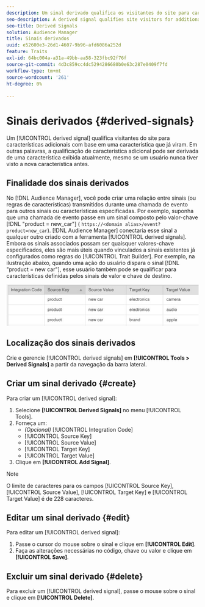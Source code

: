 ```yaml
---
description: Um sinal derivado qualifica os visitantes do site para características adicionais com base em uma característica que já viram. Em outras palavras, a qualificação de característica adicional pode ser derivada de uma característica exibida atualmente, mesmo se um usuário nunca tiver visto a nova característica antes.
seo-description: A derived signal qualifies site visitors for additional traits based on a trait they've already seen. In other words, additional trait qualification can be derived from a currently exhibited trait even if a user has never seen the new trait before.
seo-title: Derived Signals
solution: Audience Manager
title: Sinais derivados
uuid: e52600e3-26d1-4607-9b96-afd6086a252d
feature: Traits
exl-id: 64bc004a-a31a-49bb-aa58-323fbc92f76f
source-git-commit: 4d3c859cc4dc5294286680b0e63c287e0409f7fd
workflow-type: tm+mt
source-wordcount: '261'
ht-degree: 0%

---
```


# Sinais derivados {#derived-signals}

Um [!UICONTROL derived signal] qualifica visitantes do site para características adicionais com base em uma característica que já viram. Em outras palavras, a qualificação de característica adicional pode ser derivada de uma característica exibida atualmente, mesmo se um usuário nunca tiver visto a nova característica antes.

<!-- c_tb_derived_signal.xml -->

## Finalidade dos sinais derivados

No [!DNL Audience Manager], você pode criar uma relação entre sinais (ou regras de características) transmitidos durante uma chamada de evento para outros sinais ou características especificadas. Por exemplo, suponha que uma chamada de evento passe em um sinal composto pelo valor-chave [!DNL "product = new_car"] ( `https://<domain alias>/event?product=new_car`). [!DNL Audience Manager] conectaria esse sinal a qualquer outro criado com a ferramenta [!UICONTROL derived signals]. Embora os sinais associados possam ser quaisquer valores-chave especificados, eles são mais úteis quando vinculados a sinais existentes já configurados como regras do [!UICONTROL Trait Builder]. Por exemplo, na ilustração abaixo, quando uma ação do usuário dispara o sinal [!DNL "product = new car"], esse usuário também pode se qualificar para características definidas pelos sinais de valor e chave de destino.

![](assets/derived_signal_example.png)

## Localização dos sinais derivados

Crie e gerencie [!UICONTROL derived signals] em **[!UICONTROL Tools > Derived Signals]** a partir da navegação da barra lateral.

## Criar um sinal derivado {#create}

<!-- t_tb_create_derived.xml -->

Para criar um [!UICONTROL derived signal]:

1. Selecione **[!UICONTROL Derived Signals]** no menu [!UICONTROL Tools].
1. Forneça um:
   * *(Opcional)* [!UICONTROL Integration Code]
   * [!UICONTROL Source Key]
   * [!UICONTROL Source Value]
   * [!UICONTROL Target Key]
   * [!UICONTROL Target Value]
1. Clique em **[!UICONTROL Add Signal]**.

>[!NOTE]
>
>O limite de caracteres para os campos [!UICONTROL Source Key], [!UICONTROL Source Value], [!UICONTROL Target Key] e [!UICONTROL Target Value] é de 228 caracteres.

## Editar um sinal derivado {#edit}

<!-- t_tb_edit_derived.xml -->

Para editar um [!UICONTROL derived signal]:

1. Passe o cursor do mouse sobre o sinal e clique em **[!UICONTROL Edit]**.
2. Faça as alterações necessárias no código, chave ou valor e clique em **[!UICONTROL Save]**.

## Excluir um sinal derivado {#delete}

<!-- t_tb_delete_derived.xml -->

Para excluir um [!UICONTROL derived signal], passe o mouse sobre o sinal e clique em **[!UICONTROL Delete]**.
